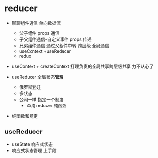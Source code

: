 # reducer

- 聊聊组件通信
  单向数据流

  - 父子组件 props 通信
  - 子父组件通信-自定义事件 props 传递
  - 兄弟组件通信 通过父组件中转
    跨层级 全局通信
  - useContext +useReducer
  - redux

- useContext + createContext 打理负责的全局共享跨层级共享
  力不从心了
- useReducer 全局状态**管理**
  - 俄罗斯套娃
  - 多状态
  - 公司一样 指定一个制度
    - 单纯 reducer 纯函数
- 纯函数和规定

## useReducer

- useState 响应式状态
- 响应式状态管理
  上手段
